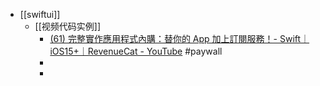 - [[swiftui]]
	- [[视频代码实例]]
		- [(61) 完整實作應用程式內購：替你的 App 加上訂閱服務！- Swift｜ iOS15+｜RevenueCat - YouTube](https://www.youtube.com/watch?v=3mwHBeVNgQ4&t=1908s) #paywall
		-
		-